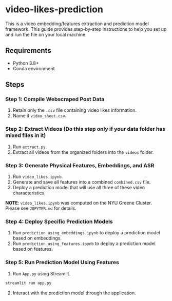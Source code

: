 # video-likes-prediction

This is a video embedding/features extraction and prediction model framework. This guide provides step-by-step instructions to help you set up and run the file on your local machine.


## Requirements

- Python 3.8+
- Conda environment

## Steps

### Step 1: Compile Webscraped Post Data 
1. Retain only the `.csv` file containing video likes information.
2. Name it `video_sheet.csv`.

### Step 2: Extract Videos (Do this step only if your data folder has mixed files in it)
1. Run `extract.py`.
2. Extract all videos from the organized folders into the `videos` folder.

### Step 3: Generate Physical Features, Embeddings, and ASR
1. Run `video_likes.ipynb`.
2. Generate and save all features into a combined `combined.csv` file.
3. Deploy a prediction model that will use all three of these video characteristics.

**NOTE**: `video_likes.ipynb` was computed on the NYU Greene Cluster. Please see `JUPYTER.md` for details.

### Step 4: Deploy Specific Prediction Models
1. Run `prediction_using_embeddings.ipynb` to deploy a prediction model based on embeddings.
2. Run `prediction_using_features.ipynb` to deploy a prediction model based on features.

### Step 5: Run Prediction Model Using Features
1. Run `App.py` using Streamlit.
```bash
streamlit run app.py
```
2. Interact with the prediction model through the application.
